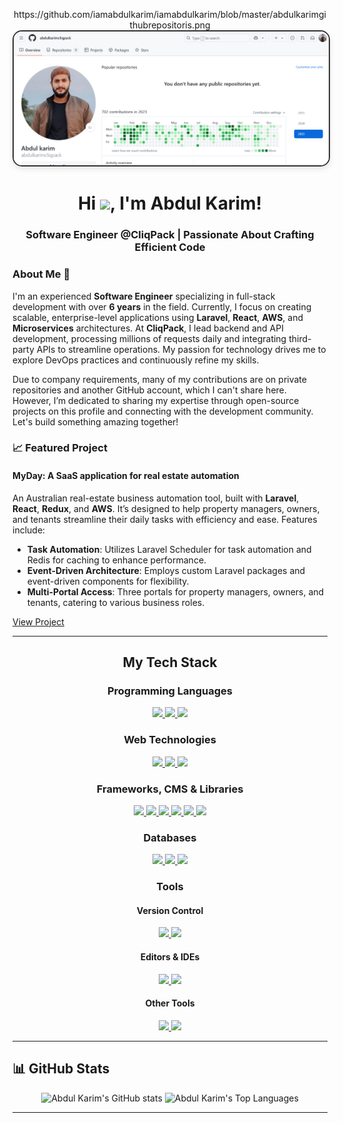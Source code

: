 <p align="center">
    https://github.com/iamabdulkarim/iamabdulkarim/blob/master/abdulkarimgithubrepositoris.png
    <img 
        src="https://github.com/iamabdulkarim/iamabdulkarim/blob/master/abdulkarimgithubrepositoris.png" 
        alt="Coder GIF" 
        style="border-radius: 15px; border: 2px solid #333; max-width: 100%; height: auto; box-shadow: 0 4px 8px rgba(0, 0, 0, 0.1);"
    />
</p>

<h1 align="center">Hi <img src="https://raw.githubusercontent.com/MartinHeinz/MartinHeinz/master/wave.gif" width="30px">, I'm Abdul Karim!</h1> 
<h3 align="center">Software Engineer @CliqPack | Passionate About Crafting Efficient Code</h3>



### About Me 🚀

I'm an experienced **Software Engineer** specializing in full-stack development with over **6 years** in the field. Currently, I focus on creating scalable, enterprise-level applications using **Laravel**, **React**, **AWS**, and **Microservices** architectures. At **CliqPack**, I lead backend and API development, processing millions of requests daily and integrating third-party APIs to streamline operations. My passion for technology drives me to explore DevOps practices and continuously refine my skills.

Due to company requirements, many of my contributions are on private repositories and another GitHub account, which I can't share here. However, I’m dedicated to sharing my expertise through open-source projects on this profile and connecting with the development community. Let's build something amazing together!

### 📈 Featured Project

#### **MyDay**: A SaaS application for real estate automation
An Australian real-estate business automation tool, built with **Laravel**, **React**, **Redux**, and **AWS**. It’s designed to help property managers, owners, and tenants streamline their daily tasks with efficiency and ease. Features include:
- **Task Automation**: Utilizes Laravel Scheduler for task automation and Redis for caching to enhance performance.
- **Event-Driven Architecture**: Employs custom Laravel packages and event-driven components for flexibility.
- **Multi-Portal Access**: Three portals for property managers, owners, and tenants, catering to various business roles.

[View Project](https://app.cliqproperty.io/)

---

<h2 align="center">My Tech Stack</h2>

<h3 align="center">Programming Languages</h3>
<p align="center">
  <a title="PHP" href="https://www.php.net/">
    <img src="https://img.shields.io/badge/PHP-%23777BB4.svg?&style=flat-square&logo=php&logoColor=white"/>
  </a>
  <a title="JavaScript" href="https://www.javascript.com/">
    <img src="https://img.shields.io/badge/JavaScript%20-%23323330.svg?&style=flat-square&logo=javascript&logoColor=%23F7DF1E"/>
  </a>
  <a title="Python" href="https://www.python.org/">
    <img src="https://img.shields.io/badge/Python%20-%2314354C.svg?&style=flat-square&logo=python&logoColor=white"/>
  </a>
</p>

<h3 align="center">Web Technologies</h3>
<p align="center">
  <a title="HTML5" href="https://www.w3schools.com/html/default.asp">
    <img src="https://img.shields.io/badge/HTML5%20-%23E34F26.svg?&style=flat-square&logo=html5&logoColor=white"/>
  </a>
  <a title="CSS3" href="https://www.w3schools.com/css/default.asp">
    <img src="https://img.shields.io/badge/CSS3%20-%231572B6.svg?&style=flat-square&logo=css3&logoColor=white"/>
  </a>
  <a title="Markdown" href="https://www.markdownguide.org/">
    <img src="https://img.shields.io/badge/Markdown-%23000000.svg?&style=flat-square&logo=markdown&logoColor=white"/>
  </a>
</p>

<h3 align="center">Frameworks, CMS & Libraries</h3>
<p align="center">
  <a title="Laravel" href="https://www.laravel.com/">
    <img src="https://img.shields.io/badge/Laravel%20-%23FF2D20.svg?&style=flat-square&logo=laravel&logoColor=white"/>
  </a>
  <a title="Livewire" href="https://laravel-livewire.com/">
    <img src="https://img.shields.io/badge/Laravel%20Livewire%20-%23FF2D20.svg?&style=flat-square&logo=laravel-livewire&logoColor=white"/>
  </a>
  <a title="Vue.js" href="https://vuejs.org/">
    <img src="https://img.shields.io/badge/VueJs%20-%2335495e.svg?&style=flat-square&logo=vue.js&logoColor=%234FC08D"/>
  </a>
  <a title="React" href="https://reactjs.org/">
    <img src="https://img.shields.io/badge/React-20232A?style=flat-square&logo=react&logoColor=61DAFB"/>
  </a>
  <a title="Bootstrap" href="https://getbootstrap.com/">
    <img src="https://img.shields.io/badge/Bootstrap%20-%23563D7C.svg?&style=flat-square&logo=bootstrap&logoColor=white"/>
  </a>
  <a title="Tailwind CSS" href="https://tailwindcss.com/">
    <img src="https://img.shields.io/badge/TailwindCSS%20-%2338B2AC.svg?&style=flat-square&logo=tailwind-css&logoColor=white"/>
  </a>
</p>

<h3 align="center">Databases</h3>
<p align="center">
  <a title="SQLite" href="https://www.sqlite.org/index.html">
    <img src="https://img.shields.io/badge/SQLite%20-%23003B57.svg?&style=flat-square&logo=sqlite&logoColor=white"/>
  </a>
  <a title="MySQL" href="https://www.mysql.com/">
    <img src="http://img.shields.io/badge/-MySQL-%234479A1?style=flat-square&logo=mysql&logoColor=ffffff"/>
  </a>
  <a title="PostgreSQL" href="https://www.postgresql.org/">
    <img src="https://img.shields.io/badge/PostgreSQL%20-%23336791.svg?&style=flat-square&logo=postgresql&logoColor=white"/>
  </a>
</p>

<h3 align="center">Tools</h3>
<h4 align="center">Version Control</h4>
<p align="center">
  <a title="Git" href="https://git-scm.com/">
    <img src="https://img.shields.io/badge/Git%20-%23F05033.svg?&style=flat-square&logo=git&logoColor=white"/>
  </a>
  <a title="GitHub" href="https://github.com/iamabdulkarim">
    <img src="https://img.shields.io/badge/GitHub%20-%23121011.svg?&style=flat-square&logo=github&logoColor=white"/>
  </a>
</p>

<h4 align="center">Editors & IDEs</h4>
<p align="center">
  <a title="VSCode" href="https://code.visualstudio.com/">
    <img src="https://img.shields.io/badge/VSCode-%23007ACC?style=flat-square&logo=visual-studio-code"/>
  </a>
  <a title="PHPStorm" href="https://www.jetbrains.com/phpstorm/">
    <img src="https://img.shields.io/badge/PhpStorm-%239250f5?style=flat-square&logo=phpstorm"/>
  </a>
</p>

<h4 align="center">Other Tools</h4>
<p align="center">
  <a title="Selenium" href="https://selenium-python.readthedocs.io/">
    <img src="https://img.shields.io/badge/Selenium-%23006567?style=flat-square&logo=selenium&logoColor=white"/>
  </a>
  <a title="Netlify" href="https://www.netlify.com/">
    <img src="https://img.shields.io/badge/Netlify-%2300C7B7?style=flat-square&logo=netlify&logoColor=white"/>
  </a>
</p>

---

## 📊 GitHub Stats

<p align="center">
  <img src="https://github-readme-stats.vercel.app/api?username=iamabdulkarim&show_icons=true&hide_border=true" alt="Abdul Karim's GitHub stats" />
  <img src="https://github-readme-stats.vercel.app/api/top-langs/?username=iamabdulkarim&langs_count=8&count_private=true&layout=compact&theme=react&hide_border=true&bg_color=0D1117" alt="Abdul Karim's Top Languages" />
</p>

---

[website]: https://github.com/iamabdulkarim/iamabdulkarim
